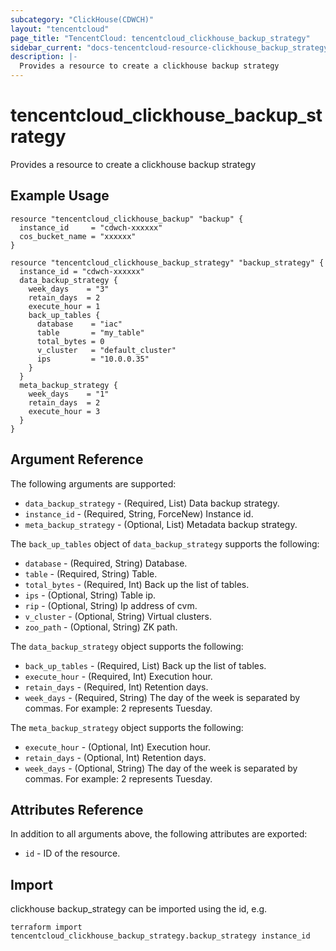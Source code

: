 ```yaml
---
subcategory: "ClickHouse(CDWCH)"
layout: "tencentcloud"
page_title: "TencentCloud: tencentcloud_clickhouse_backup_strategy"
sidebar_current: "docs-tencentcloud-resource-clickhouse_backup_strategy"
description: |-
  Provides a resource to create a clickhouse backup strategy
---
```


# tencentcloud_clickhouse_backup_strategy

Provides a resource to create a clickhouse backup strategy

## Example Usage

```hcl
resource "tencentcloud_clickhouse_backup" "backup" {
  instance_id     = "cdwch-xxxxxx"
  cos_bucket_name = "xxxxxx"
}

resource "tencentcloud_clickhouse_backup_strategy" "backup_strategy" {
  instance_id = "cdwch-xxxxxx"
  data_backup_strategy {
    week_days    = "3"
    retain_days  = 2
    execute_hour = 1
    back_up_tables {
      database    = "iac"
      table       = "my_table"
      total_bytes = 0
      v_cluster   = "default_cluster"
      ips         = "10.0.0.35"
    }
  }
  meta_backup_strategy {
    week_days    = "1"
    retain_days  = 2
    execute_hour = 3
  }
}
```

## Argument Reference

The following arguments are supported:

* `data_backup_strategy` - (Required, List) Data backup strategy.
* `instance_id` - (Required, String, ForceNew) Instance id.
* `meta_backup_strategy` - (Optional, List) Metadata backup strategy.

The `back_up_tables` object of `data_backup_strategy` supports the following:

* `database` - (Required, String) Database.
* `table` - (Required, String) Table.
* `total_bytes` - (Required, Int) Back up the list of tables.
* `ips` - (Optional, String) Table ip.
* `rip` - (Optional, String) Ip address of cvm.
* `v_cluster` - (Optional, String) Virtual clusters.
* `zoo_path` - (Optional, String) ZK path.

The `data_backup_strategy` object supports the following:

* `back_up_tables` - (Required, List) Back up the list of tables.
* `execute_hour` - (Required, Int) Execution hour.
* `retain_days` - (Required, Int) Retention days.
* `week_days` - (Required, String) The day of the week is separated by commas. For example: 2 represents Tuesday.

The `meta_backup_strategy` object supports the following:

* `execute_hour` - (Optional, Int) Execution hour.
* `retain_days` - (Optional, Int) Retention days.
* `week_days` - (Optional, String) The day of the week is separated by commas. For example: 2 represents Tuesday.

## Attributes Reference

In addition to all arguments above, the following attributes are exported:

* `id` - ID of the resource.




## Import

clickhouse backup_strategy can be imported using the id, e.g.

```
terraform import tencentcloud_clickhouse_backup_strategy.backup_strategy instance_id
```

